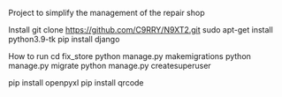 Project to simplify the management of the repair shop 
  

Install
git clone https://github.com/C9RRY/N9XT2.git
sudo apt-get install python3.9-tk
pip install django


How to run
cd fix_store
python manage.py makemigrations
python manage.py migrate
python manage.py createsuperuser







pip install openpyxl
pip install qrcode
